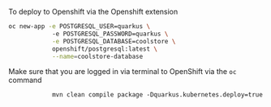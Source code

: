 To deploy to Openshift via the Openshift extension

```bash 
oc new-app -e POSTGRESQL_USER=quarkus \                                                                                                             
            -e POSTGRESQL_PASSWORD=quarkus \
            -e POSTGRESQL_DATABASE=coolstore \
            openshift/postgresql:latest \
            --name=coolstore-database
``` 

Make sure that you are logged in via terminal to OpenShift via the `oc` command

```mvn
            mvn clean compile package -Dquarkus.kubernetes.deploy=true
```


